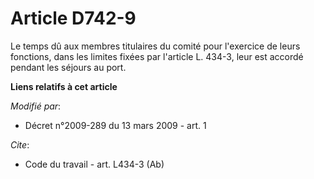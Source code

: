 # Article D742-9

Le temps dû aux membres titulaires du comité pour l'exercice de leurs fonctions, dans les limites fixées par l'article L.
434-3, leur est accordé pendant les séjours au port.

**Liens relatifs à cet article**

_Modifié par_:

  - Décret n°2009-289 du 13 mars 2009 - art. 1

_Cite_:

  - Code du travail - art. L434-3 (Ab)
